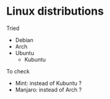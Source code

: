 # Linux distributions

Tried

- Debian
- Arch
- Ubuntu
  - Kubuntu

To check

- Mint: instead of Kubuntu ?
- Manjaro: instead of Arch ?
